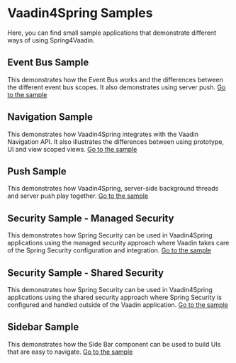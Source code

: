 Vaadin4Spring Samples
=====================

Here, you can find small sample applications that demonstrate different ways of using Spring4Vaadin.

## Event Bus Sample ##

This demonstrates how the Event Bus works and the differences between the different event bus scopes. It also demonstrates
using server push. [Go to the sample](eventbus-sample)

## Navigation Sample ##

This demonstrates how Vaadin4Spring integrates with the Vaadin Navigation API. It also illustrates the differences between using prototype, UI and view scoped views. [Go to the sample](navigation-sample)

## Push Sample ##

This demonstrates how Vaadin4Spring, server-side background threads and server push play together. [Go to the sample](push-sample)

## Security Sample - Managed Security ##

This demonstrates how Spring Security can be used in Vaadin4Spring applications using the managed security approach where Vaadin takes care of the
Spring Security configuration and integration. [Go to the sample](security-sample-managed)

## Security Sample - Shared Security ##

This demonstrates how Spring Security can be used in Vaadin4Spring applications using the shared security approach where Spring Security is configured
and handled outside of the Vaadin application. [Go to the sample](security-sample-shared)

## Sidebar Sample ##

This demonstrates how the Side Bar component can be used to build UIs that are easy to navigate. [Go to the sample](sidebar-sample)
